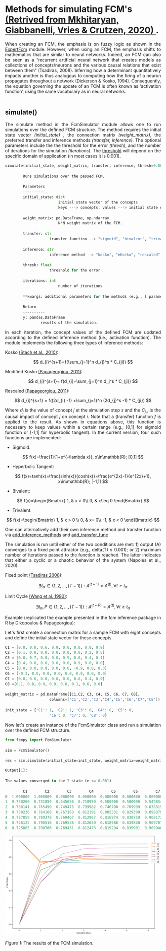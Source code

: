# Methods for simulating FCM's <a href="https://www.sciencedirect.com/science/article/pii/S2666521220300089?via%3Dihub">(Retrived from Mkhitaryan, Giabbanelli, Vries & Crutzen, 2020) </a>.
<div align = justify>
When creating an FCM, the emphasis is on fuzzy logic as shown in the <a href="\fcmpy\ExpertFcm\ExpertFcm.md">ExpertFcm</a> module. However, when using an FCM, the emphasis shifts to mathematics that are similar to neural networks. Indeed, an FCM can also be seen as a “recurrent artificial neural network that creates models as collections of concepts/neurons and the various causal relations that exist between them” (Tsadiras, 2008). Inferring how a determinant quantitatively impacts another is thus analogous to computing how the firing of a neuron propagates throughout a network (Dickerson & Kosko, 1994). Consequently, the equation governing the update of an FCM is often known as ‘activation function’, using the same vocabulary as in neural networks. <br>
<br>

## simulate()
The simulate method in the FcmSimulator module allows one to run simulations over the defined FCM structure. The method requires the initial state vector <em>(initial_state)</em> , the connection matrix <em>(weight_matrix)</em>, the preferred transfer and inference methods <em>(transfer, inference)</em>. The optional parameters include the the threshold for the error <em>(thresh)</em>, and the number of iterations for the simulation <em>(iterations)</em>. The <a href="https://www.springer.com/gp/book/9783642397387">threshold</a> will depend on the specific domain of application (in most cases it is 0.001).

```Python
simulate(initial_state, weight_matrix, transfer, inference, thresh=0.001, iterations=50, **params):
        
        Runs simulations over the passed FCM.
        
        Parameters
        ----------
        initial_state: dict
                        initial state vector of the concepts
                        keys ---> concepts, values ---> initial state of the associated concept

        weight_matrix: pd.DataFrame, np.ndarray
                        N*N weight matrix of the FCM.

        transfer: str
                    transfer function --> "sigmoid", "bivalent", "trivalent", "tanh"

        inference: str
                    inference method --> "kosko", "mKosko", "rescaled"

        thresh: float
                    threshold for the error

        iterations: int
                        number of iterations

        **kwargs: additional parameters for the methods (e.g., l parameter for the sigmoid transfer function)

        Return
        ----------
        y: pandas.DataFrame
                results of the simulation.       
```

In each iteration, the concept values of the defined FCM are updated according to the defined inference method (i.e., activation function). The module implements the following three types of inference methods:
</div>

Kosko <a href="https://link.springer.com/chapter/10.1007/978-3-642-03220-2_2">(Stach et al., 2010)</a>:
<div class=container, align=center>

$$ 
d_{i}^{s+1}=f(\sum_{j=1}^n d_{j}^s * C_{ji}) 
$$

</div>

Modified Kosko <a href="https://www.sciencedirect.com/science/article/abs/pii/S1568494609002646">(Papageorgiou, 2011)</a>:
<div class=container, align=center>

$$
d_{i}^{s+1}= f(d_{i}+\sum_{j=1}^n d_j^s * C_{ji})
$$

</div>

Rescaled <a href="https://www.sciencedirect.com/science/article/abs/pii/S1568494609002646">(Papageorgiou, 2011)</a>:
<div class=container, align=center>

$$
d_{i}^{s+1} = f((2d_{i} -1)  +\sum_{j=1}^n (2d_{j}^s -1) * C_{ji}) 
$$

</div>

<div align = justify>

Where $d_{j}$ is the value of concept $j$ at the simulation step $s$ and the $C_{j,i}$ is the causal impact of concept $j$ on concept $i$. Note that a (transfer) function <em>f</em> is applied to the result. As shown in equations above, this function is necessary to keep values within a certain range (e.g., [0,1] for sigmoid function or [-1,1] for hyperbolic tangent). In the current version, four such functions are implemented:

* Sigmoid:

<div class=container, align=center>

$$ f(x)=\frac{1}{1+e^{-\lambda x}}, x\in\mathbb{R}; [0,1] $$

</div>

* Hyperbolic Tangent:

<div class=container, align=center>

$$
f(x)=tanh(x)=\frac{sinh(x)}{cosh(x)}=\frac{e^{2x}-1}{e^{2x}+1}, x\in\mathbb{R}; [-1,1]
$$

</div>

* Bivalent:

<div class=container, align=center>

$$
f(x)=\begin{Bmatrix}  1, & x > 0\\   0, & x\leq 0 \end{Bmatrix}
$$

</div>

* Trivalent:

<div class=container, align=center>

$$
f(x)=\begin{Bmatrix} 1, & x > 0 \\  0, & x= 0\\  -1, & x < 0 \end{Bmatrix}
$$

</div>

One can alternatively add their own inference method and transfer function via [add_inference_methods](#add_inference_methods) and [add_transfer_func](#add_transfer_func) 


<div align = justify>

The simulation is run until either of the two conditions are met: 1) output (A) converges to a fixed point attractor (e.g., delta(T) $\le$ 0.001); or 2) maximum number of iterations passed to the function is reached. The latter indicates that either a cyclic or a chaotic behavior of the system (Napoles et al., 2020).

Fixed point <a href="https://dl.acm.org/doi/abs/10.1016/j.ins.2008.05.015">(Tsadiras 2008)</a>:
<div class=container, align=center>

$$
\exists t_{\alpha} \in \lbrace 1,2, ..., (T-1)\rbrace : A^{(t+1)}=A^{(t)}, \forall t \geq t_{\alpha}
$$

</div>

Limit Cycle <a href="https://www.ncbi.nlm.nih.gov/pmc/articles/PMC55187/">(Wang et al. 1990)</a>:
<div class=container, align=center>

$$
\exists t_{\alpha}, P \in \lbrace 1,2, ..., (T-1)\rbrace : A^{(t+P)}=A^{(t)}, \forall t \geq t_{\alpha}
$$

</div>

Example (replicated the example presented in the fcm inference package in R by Dikopoulou & Papageorgiou):

Let's first create a connection matrix for a sample FCM with eight concepts and define the initial state vector for these concepts.

```Python
C1 = [0.0, 0.0, 0.6, 0.9, 0.0, 0.0, 0.0, 0.8]
C2 = [0.1, 0.0, 0.0, 0.0, 0.0, 0.0, 0.2, 0.5]
C3 = [0.0, 0.7, 0.0, 0.0, 0.9, 0.0, 0.4, 0.1]
C4 = [0.4, 0.0, 0.0, 0.0, 0.0, 0.9, 0.0, 0.0]
C5 = [0.0, 0.0, 0.0, 0.0, 0.0, -0.9, 0.0, 0.3]
C6 = [-0.3, 0.0, 0.0, 0.0, 0.0, 0.0, 0.0, 0.0]
C7 = [0.0, 0.0, 0.0, 0.0, 0.0, 0.8, 0.4, 0.9]
C8 =[0.1, 0.0, 0.0, 0.0, 0.0, 0.1, 0.6, 0.0]

weight_matrix = pd.DataFrame([C1,C2, C3, C4, C5, C6, C7, C8], 
                    columns=['C1','C2','C3','C4','C5','C6','C7','C8'])

init_state = {'C1': 1, 'C2': 1, 'C3': 0, 'C4': 0, 'C5': 0,
                    'C6': 0, 'C7': 0, 'C8': 0}
```

Now let's create an instance of the FcmSimulator class and run a simulation over the defined FCM structure.

```Python
from fcmpy import FcmSimulator

sim = FcmSimulator()

res = sim.simulate(initial_state=init_state, weight_matrix=weight_matrix, transfer='sigmoid', inference='mKosko', thresh=0.001, iterations=50, l=1)
```

```Python
Output[1]:

The values converged in the 7 state (e <= 0.001)

        C1        C2        C3        C4        C5        C6        C7        C8
0  1.000000  1.000000  0.000000  0.000000  0.000000  0.000000  0.000000  0.000000
1  0.750260  0.731059  0.645656  0.710950  0.500000  0.500000  0.549834  0.785835
2  0.738141  0.765490  0.749475  0.799982  0.746700  0.769999  0.838315  0.921361
3  0.730236  0.784168  0.767163  0.812191  0.805531  0.829309  0.898379  0.950172
4  0.727059  0.789378  0.769467  0.812967  0.816974  0.838759  0.908173  0.954927
5  0.726125  0.790510  0.769538  0.812650  0.818986  0.839860  0.909707  0.955666
6  0.725885  0.790706  0.769451  0.812473  0.819294  0.839901  0.909940  0.955774
```

![png](/figures/simulations.png)

<em>Figure 1:</em> The results of the FCM simulation. <br>
<br>

</div>